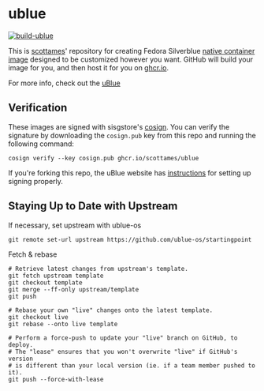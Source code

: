 # ublue

[![build-ublue](https://github.com/scottames/ublue/actions/workflows/build.yml/badge.svg)](https://github.com/scottames/ublue/actions/workflows/build.yml)

This is [scottames]()' repository for creating Fedora Silverblue [native container image](https://fedoraproject.org/wiki/Changes/OstreeNativeContainerStable) designed to be customized however you want. GitHub will build your image for you, and then host it for you on [ghcr.io](https://github.com/features/packages).

For more info, check out the [uBlue](https://ublue.it/)

## Verification

These images are signed with sisgstore's [cosign](https://docs.sigstore.dev/cosign/overview/). You can verify the signature by downloading the `cosign.pub` key from this repo and running the following command:

    cosign verify --key cosign.pub ghcr.io/scottames/ublue

If you're forking this repo, the uBlue website has [instructions](https://ublue.it/making-your-own/) for setting up signing properly.

## Staying Up to Date with Upstream

If necessary, set upstream with ublue-os

```shell
git remote set-url upstream https://github.com/ublue-os/startingpoint
```

Fetch & rebase

```shell
# Retrieve latest changes from upstream's template.
git fetch upstream template
git checkout template
git merge --ff-only upstream/template
git push

# Rebase your own "live" changes onto the latest template.
git checkout live
git rebase --onto live template

# Perform a force-push to update your "live" branch on GitHub, to deploy.
# The "lease" ensures that you won't overwrite "live" if GitHub's version
# is different than your local version (ie. if a team member pushed to it).
git push --force-with-lease
```
